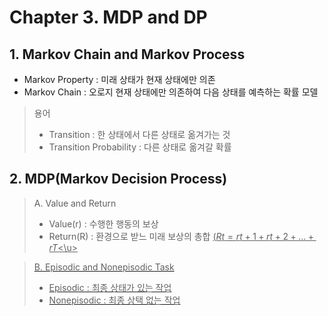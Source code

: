 # Chapter 3. MDP and DP
## 1. Markov Chain and Markov Process
- Markov Property : 미래 상태가 현재 상태에만 의존
- Markov Chain : 오로지 현재 상태에만 의존하여 다음 상태를 예측하는 확률 모델

> 용어
> - Transition : 한 상태에서 다른 상태로 옮겨가는 것
> - Transition Probability : 다른 상태로 옮겨갈 확률

## 2. MDP(Markov Decision Process)

> A. Value and Return
> - Value(r) : 수행한 행동의 보상
> - Return(R) : 환경으로 받느 미래 보상의 총합
> <u>$(R{t} = r{t+1} + r{t+2} + ... + r{T}$<\u>

> B. Episodic and Nonepisodic Task
> - Episodic : 최종 상태가 있는 작업
> - Nonepisodic : 최종 상택 없는 작업

